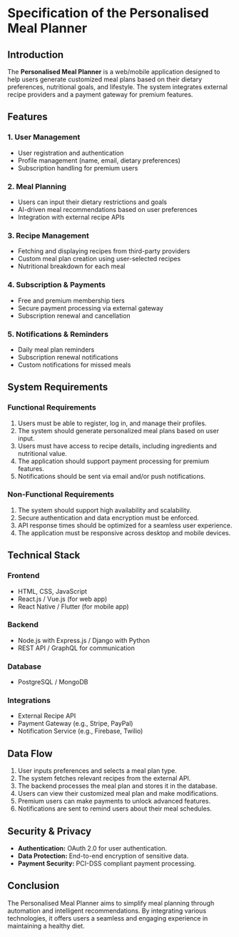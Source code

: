 # Specification of the Personalised Meal Planner

## Introduction
The **Personalised Meal Planner** is a web/mobile application designed to help users generate customized meal plans based on their dietary preferences, nutritional goals, and lifestyle. The system integrates external recipe providers and a payment gateway for premium features.

## Features

### 1. **User Management**
- User registration and authentication
- Profile management (name, email, dietary preferences)
- Subscription handling for premium users

### 2. **Meal Planning**
- Users can input their dietary restrictions and goals
- AI-driven meal recommendations based on user preferences
- Integration with external recipe APIs

### 3. **Recipe Management**
- Fetching and displaying recipes from third-party providers
- Custom meal plan creation using user-selected recipes
- Nutritional breakdown for each meal

### 4. **Subscription & Payments**
- Free and premium membership tiers
- Secure payment processing via external gateway
- Subscription renewal and cancellation

### 5. **Notifications & Reminders**
- Daily meal plan reminders
- Subscription renewal notifications
- Custom notifications for missed meals

## System Requirements

### **Functional Requirements**
1. Users must be able to register, log in, and manage their profiles.
2. The system should generate personalized meal plans based on user input.
3. Users must have access to recipe details, including ingredients and nutritional value.
4. The application should support payment processing for premium features.
5. Notifications should be sent via email and/or push notifications.

### **Non-Functional Requirements**
1. The system should support high availability and scalability.
2. Secure authentication and data encryption must be enforced.
3. API response times should be optimized for a seamless user experience.
4. The application must be responsive across desktop and mobile devices.

## Technical Stack

### **Frontend**
- HTML, CSS, JavaScript
- React.js / Vue.js (for web app)
- React Native / Flutter (for mobile app)

### **Backend**
- Node.js with Express.js / Django with Python
- REST API / GraphQL for communication

### **Database**
- PostgreSQL / MongoDB

### **Integrations**
- External Recipe API
- Payment Gateway (e.g., Stripe, PayPal)
- Notification Service (e.g., Firebase, Twilio)

## Data Flow
1. User inputs preferences and selects a meal plan type.
2. The system fetches relevant recipes from the external API.
3. The backend processes the meal plan and stores it in the database.
4. Users can view their customized meal plan and make modifications.
5. Premium users can make payments to unlock advanced features.
6. Notifications are sent to remind users about their meal schedules.

## Security & Privacy
- **Authentication:** OAuth 2.0 for user authentication.
- **Data Protection:** End-to-end encryption of sensitive data.
- **Payment Security:** PCI-DSS compliant payment processing.

## Conclusion
The Personalised Meal Planner aims to simplify meal planning through automation and intelligent recommendations. By integrating various technologies, it offers users a seamless and engaging experience in maintaining a healthy diet.


